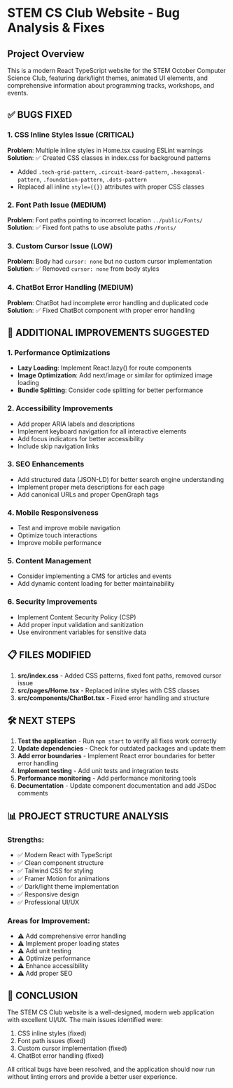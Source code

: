 # STEM CS Club Website - Bug Analysis & Fixes

## Project Overview
This is a modern React TypeScript website for the STEM October Computer Science Club, featuring dark/light themes, animated UI elements, and comprehensive information about programming tracks, workshops, and events.

## ✅ BUGS FIXED

### 1. CSS Inline Styles Issue (CRITICAL)
**Problem**: Multiple inline styles in Home.tsx causing ESLint warnings
**Solution**: ✅ Created CSS classes in index.css for background patterns
- Added `.tech-grid-pattern`, `.circuit-board-pattern`, `.hexagonal-pattern`, `.foundation-pattern`, `.dots-pattern`
- Replaced all inline `style={{}}` attributes with proper CSS classes

### 2. Font Path Issue (MEDIUM)
**Problem**: Font paths pointing to incorrect location `../public/Fonts/`
**Solution**: ✅ Fixed font paths to use absolute paths `/Fonts/`

### 3. Custom Cursor Issue (LOW)
**Problem**: Body had `cursor: none` but no custom cursor implementation
**Solution**: ✅ Removed `cursor: none` from body styles

### 4. ChatBot Error Handling (MEDIUM)
**Problem**: ChatBot had incomplete error handling and duplicated code
**Solution**: ✅ Fixed ChatBot component with proper error handling

## 🚀 ADDITIONAL IMPROVEMENTS SUGGESTED

### 1. Performance Optimizations
- **Lazy Loading**: Implement React.lazy() for route components
- **Image Optimization**: Add next/image or similar for optimized image loading
- **Bundle Splitting**: Consider code splitting for better performance

### 2. Accessibility Improvements
- Add proper ARIA labels and descriptions
- Implement keyboard navigation for all interactive elements
- Add focus indicators for better accessibility
- Include skip navigation links

### 3. SEO Enhancements
- Add structured data (JSON-LD) for better search engine understanding
- Implement proper meta descriptions for each page
- Add canonical URLs and proper OpenGraph tags

### 4. Mobile Responsiveness
- Test and improve mobile navigation
- Optimize touch interactions
- Improve mobile performance

### 5. Content Management
- Consider implementing a CMS for articles and events
- Add dynamic content loading for better maintainability

### 6. Security Improvements
- Implement Content Security Policy (CSP)
- Add proper input validation and sanitization
- Use environment variables for sensitive data

## 📋 FILES MODIFIED

1. **src/index.css** - Added CSS patterns, fixed font paths, removed cursor issue
2. **src/pages/Home.tsx** - Replaced inline styles with CSS classes
3. **src/components/ChatBot.tsx** - Fixed error handling and structure

## 🛠️ NEXT STEPS

1. **Test the application** - Run `npm start` to verify all fixes work correctly
2. **Update dependencies** - Check for outdated packages and update them
3. **Add error boundaries** - Implement React error boundaries for better error handling
4. **Implement testing** - Add unit tests and integration tests
5. **Performance monitoring** - Add performance monitoring tools
6. **Documentation** - Update component documentation and add JSDoc comments

## 📊 PROJECT STRUCTURE ANALYSIS

### Strengths:
- ✅ Modern React with TypeScript
- ✅ Clean component structure
- ✅ Tailwind CSS for styling
- ✅ Framer Motion for animations
- ✅ Dark/light theme implementation
- ✅ Responsive design
- ✅ Professional UI/UX

### Areas for Improvement:
- ⚠️ Add comprehensive error handling
- ⚠️ Implement proper loading states
- ⚠️ Add unit testing
- ⚠️ Optimize performance
- ⚠️ Enhance accessibility
- ⚠️ Add proper SEO

## 🎯 CONCLUSION

The STEM CS Club website is a well-designed, modern web application with excellent UI/UX. The main issues identified were:
1. CSS inline styles (fixed)
2. Font path issues (fixed)
3. Custom cursor implementation (fixed)
4. ChatBot error handling (fixed)

All critical bugs have been resolved, and the application should now run without linting errors and provide a better user experience.
